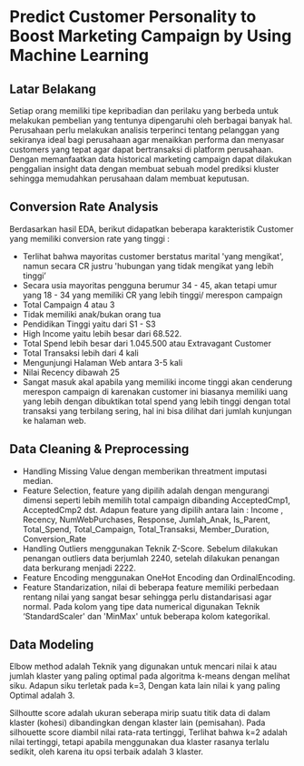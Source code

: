 # Predict Customer Personality to Boost Marketing Campaign by Using Machine Learning

## Latar Belakang

Setiap orang memiliki tipe kepribadian dan perilaku yang berbeda untuk melakukan pembelian yang tentunya dipengaruhi oleh berbagai banyak hal. Perusahaan perlu melakukan analisis terperinci tentang pelanggan yang sekiranya ideal bagi perusahaan agar menaikkan performa dan menyasar customers yang tepat agar dapat bertransaksi di platform perusahaan. Dengan memanfaatkan data historical marketing campaign dapat dilakukan penggalian insight data dengan membuat sebuah model prediksi kluster sehingga memudahkan perusahaan dalam membuat keputusan.

## Conversion Rate Analysis
Berdasarkan hasil EDA, berikut didapatkan beberapa karakteristik Customer yang memiliki conversion rate yang tinggi :

- Terlihat  bahwa  mayoritas customer berstatus marital 'yang mengikat', namun  secara CR justru 'hubungan yang tidak  mengikat yang lebih  tinggi’
- Secara  usia  mayoritas  pengguna  berumur 34 - 45, akan  tetapi  umur yang 18 - 34 yang memiliki CR yang lebih  tinggi/ merespon campaign
- Total Campaign 4 atau 3
- Tidak  memiliki  anak/bukan orang tua
- Pendidikan Tinggi yaitu  dari S1 - S3
- High Income yaitu  lebih  besar  dari 68.522.
- Total Spend lebih  besar  dari 1.045.500 atau Extravagant Customer
- Total Transaksi  lebih  dari 4 kali
- Mengunjungi Halaman Web antara 3-5 kali
- Nilai Recency dibawah 25
- Sangat masuk  akal  apabila yang memiliki income tinggi  akan  cenderung  merespon campaign di karenakan customer ini  biasanya  memiliki uang yang lebih  dengan  dibuktikan total spend yang lebih  tinggi  dengan total transaksi yang terbilang  sering, hal  ini  bisa  dilihat  dari  jumlah  kunjungan  ke  halaman web.

## Data Cleaning & Preprocessing
- Handling Missing Value dengan memberikan threatment imputasi median.
- Feature Selection, feature yang dipilih  adalah dengan  mengurangi  dimensi  seperti  lebih  memilih total campaign dibanding AcceptedCmp1, AcceptedCmp2 dst. Adapun feature yang dipilih  antara lain : Income , Recency, NumWebPurchases, Response, Jumlah_Anak, Is_Parent, Total_Spend, Total_Campaign, Total_Transaksi, Member_Duration, Conversion_Rate
- Handling Outliers menggunakan Teknik Z-Score. Sebelum  dilakukan  penangan outliers data berjumlah 2240, setelah  dilakukan  penangan data berkurang  menjadi 2222.
- Feature Encoding menggunakan OneHot Encoding dan OrdinalEncoding.
- Feature Standarization, nilai di beberapa feature memiliki  perbedaan  rentang  nilai yang sangat besar  sehingga  perlu  distandarisasi agar normal. Pada kolom yang tipe data numerical digunakan Teknik ‘StandardScaler' dan 'MinMax' untuk  beberapa  kolom  kategorikal.

## Data Modeling

Elbow method adalah Teknik yang digunakan  untuk  mencari  nilai k atau  jumlah  klaster yang paling optimal pada algoritma k-means dengan  melihat  siku. Adapun siku terletak pada k=3, Dengan kata lain nilai k yang paling Optimal adalah 3.

Silhoutte score adalah  ukuran  seberapa  mirip  suatu  titik data di dalam  klaster (kohesi) dibandingkan  dengan  klaster lain (pemisahan). Pada silhouette score diambil  nilai rata-rata tertinggi, Terlihat  bahwa k=2 adalah  nilai  tertinggi, tetapi  apabila  menggunakan  dua  klaster  rasanya terlalu  sedikit, oleh karena  itu  opsi  terbaik  adalah 3 klaster.


